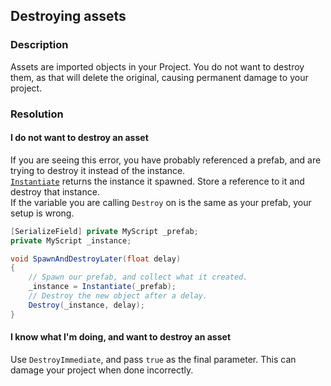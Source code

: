 ## Destroying assets
### Description
Assets are imported objects in your Project. You do not want to destroy them, as that will delete the original, causing permanent damage to your project.

### Resolution
#### I do not want to destroy an asset
If you are seeing this error, you have probably referenced a prefab, and are trying to destroy it instead of the instance.  
[`Instantiate`](https://docs.unity3d.com/ScriptReference/Object.Instantiate.html) returns the instance it spawned. Store a reference to it and destroy that instance.  
If the variable you are calling `Destroy` on is the same as your prefab, your setup is wrong.

```csharp
[SerializeField] private MyScript _prefab;
private MyScript _instance;

void SpawnAndDestroyLater(float delay)
{
    // Spawn our prefab, and collect what it created.
    _instance = Instantiate(_prefab);
    // Destroy the new object after a delay.
    Destroy(_instance, delay);
}
```

#### I know what I'm doing, and want to destroy an asset
Use `DestroyImmediate`, and pass `true` as the final parameter. This can damage your project when done incorrectly.